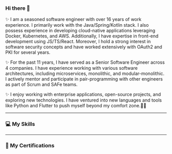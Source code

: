 ### Hi there 👋
✨ I am a seasoned software engineer with over 16 years of work experience. I primarily work with the Java/Spring/Kotlin stack. I also possess experience in developing cloud-native applications leveraging Docker, Kubernetes, and AWS. Additionally, I have expertise in front-end development using JS/TS/React. Moreover, I hold a strong interest in software security concepts and have worked extensively with OAuth2 and PKI for several years.

✨ For the past 11 years, I have served as a Senior Software Engineer across 4 companies. I have experience working with various software architectures, including microservices, monolithic, and modular-monolithic. I actively mentor and participate in pair-programming with other engineers as part of Scrum and SAFe teams.

✨ I enjoy working with enterprise applications, open-source projects, and exploring new technologies. I have ventured into new languages and tools like Python and Flutter to push myself beyond my comfort zone.🚀🚀

---
### 💻 My Skills

---
### 🚩 My Certifications

 
<!--
**ali-jalaal/ali-jalaal** is a ✨ _special_ ✨ repository because its `README.md` (this file) appears on your GitHub profile.

Here are some ideas to get you started:

- 🔭 I’m currently working on ...
- 🌱 I’m currently learning ...
- 👯 I’m looking to collaborate on ...
- 🤔 I’m looking for help with ...
- 💬 Ask me about ...
- 📫 How to reach me: ...
- 😄 Pronouns: ...
- ⚡ Fun fact: ...
-->
